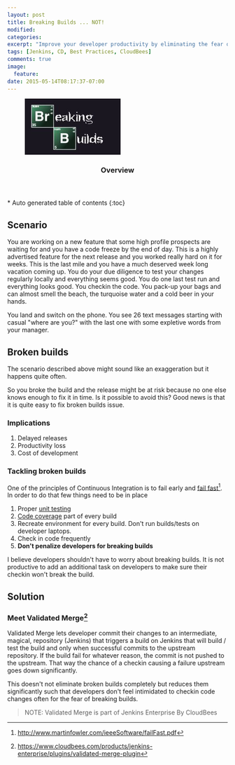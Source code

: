 ```yaml
---
layout: post
title: Breaking Builds ... NOT!
modified:
categories:
excerpt: "Improve your developer productivity by eliminating the fear of breaking builds"
tags: [Jenkins, CD, Best Practices, CloudBees]
comments: true
image:
  feature:
date: 2015-05-14T08:17:37-07:00
---
```

<figure>
	<a href="/images/breaking_builds.jpg"><img src="/images/breaking_builds.jpg"></a>
</figure>
<section id="table-of-contents" class="toc">
  <header>
    <h3>Overview</h3>
  </header>
<div id="drawer" markdown="1">
*  Auto generated table of contents
{:toc}
</div>
</section><!-- /#table-of-contents -->

## Scenario
You are working on a new feature that some high profile prospects are waiting for and you have a code freeze by the end of day. This is a highly advertised feature for the next release and you worked really hard on it for weeks. This is the last mile and you have a much deserved week long vacation coming up. You do your due diligence to test your changes regularly locally and everything seems good. You do one last test run and everything looks good. You checkin the code. You pack-up your bags and can almost smell the beach, the turquoise water and a cold beer in your hands.

You land and switch on the phone. You see 26 text messages starting with casual "where are you?" with the last one with some expletive words from your manager.

## Broken builds
The scenario described above might sound like an exaggeration but it happens quite often.

So you broke the build and the release might be at risk because no one else knows enough to fix it in time. Is it possible to avoid this? Good news is that it is quite easy to fix broken builds issue.

### Implications
1. Delayed releases
2. Productivity loss
3. Cost of development

### Tackling broken builds
One of the principles of Continuous Integration is to fail early and [fail fast](http://www.martinfowler.com/ieeeSoftware/failFast.pdf)[^1]. In order to do that few things need to be in place

1. Proper [unit testing](http://en.wikipedia.org/wiki/Unit_testing)
2. [Code coverage](http://en.wikipedia.org/wiki/Code_coverage) part of every build
3. Recreate environment for every build. Don't run builds/tests on developer laptops.
4. Check in code frequently
5. **Don't penalize developers for breaking builds**

I believe developers shouldn't have to worry about breaking builds. It is not productive to add an additional task on developers to make sure their checkin won't break the build.

## Solution

### Meet Validated Merge[^2]

Validated Merge lets developer commit their changes to an intermediate, magical, repository (Jenkins) that triggers a build on Jenkins that will build / test the build and only when successful commits to the upstream repository. If the build fail for whatever reason, the commit is not pushed to the upstream. That way the chance of a checkin causing a failure upstream goes down significantly.

This doesn't not eliminate broken builds completely but reduces them significantly such that developers don't feel intimidated to checkin code changes often for the fear of breaking builds.


> NOTE: Validated Merge is part of Jenkins Enterprise By CloudBees

[^1]: http://www.martinfowler.com/ieeeSoftware/failFast.pdf
[^2]: https://www.cloudbees.com/products/jenkins-enterprise/plugins/validated-merge-plugin
